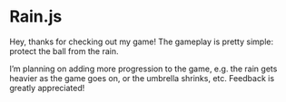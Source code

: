 # Rain.js

Hey, thanks for checking out my game!
The gameplay is pretty simple: protect the ball from the rain.

I’m planning on adding more progression to the game, e.g. the rain gets
heavier as the game goes on, or the umbrella shrinks, etc. 
Feedback is greatly appreciated!
